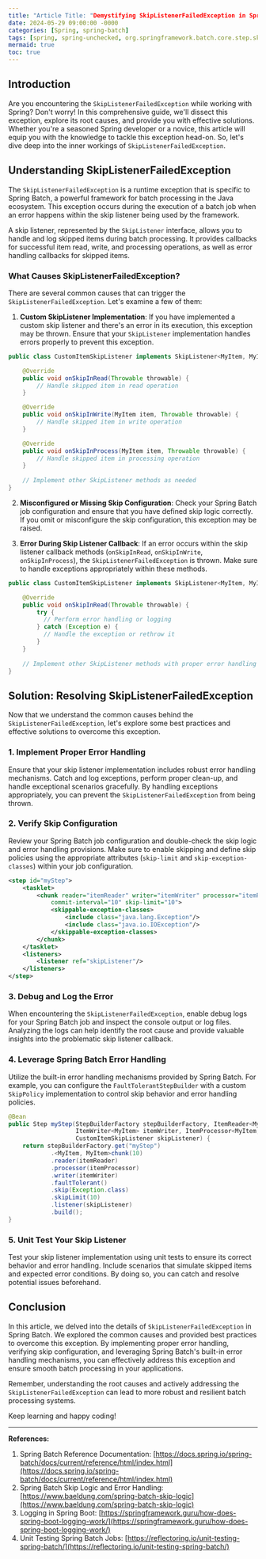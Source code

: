 ```yaml
---
title: "Article Title: "Demystifying SkipListenerFailedException in Spring: Best Practices and Solutions""
date: 2024-05-29 09:00:00 -0000
categories: [Spring, spring-batch]
tags: [spring, spring-unchecked, org.springframework.batch.core.step.skip]
mermaid: true
toc: true
---
```



## Introduction

Are you encountering the `SkipListenerFailedException` while working with Spring? Don't worry! In this comprehensive guide, we'll dissect this exception, explore its root causes, and provide you with effective solutions. Whether you're a seasoned Spring developer or a novice, this article will equip you with the knowledge to tackle this exception head-on. So, let's dive deep into the inner workings of `SkipListenerFailedException`.

## Understanding SkipListenerFailedException

The `SkipListenerFailedException` is a runtime exception that is specific to Spring Batch, a powerful framework for batch processing in the Java ecosystem. This exception occurs during the execution of a batch job when an error happens within the skip listener being used by the framework.

A skip listener, represented by the `SkipListener` interface, allows you to handle and log skipped items during batch processing. It provides callbacks for successful item read, write, and processing operations, as well as error handling callbacks for skipped items.

### What Causes SkipListenerFailedException?

There are several common causes that can trigger the `SkipListenerFailedException`. Let's examine a few of them:

1. **Custom SkipListener Implementation**: If you have implemented a custom skip listener and there's an error in its execution, this exception may be thrown. Ensure that your `SkipListener` implementation handles errors properly to prevent this exception.

```java
public class CustomItemSkipListener implements SkipListener<MyItem, MyItem> {

    @Override
    public void onSkipInRead(Throwable throwable) {
        // Handle skipped item in read operation
    }

    @Override
    public void onSkipInWrite(MyItem item, Throwable throwable) {
        // Handle skipped item in write operation
    }

    @Override
    public void onSkipInProcess(MyItem item, Throwable throwable) {
        // Handle skipped item in processing operation
    }
    
    // Implement other SkipListener methods as needed
}
```

2. **Misconfigured or Missing Skip Configuration**: Check your Spring Batch job configuration and ensure that you have defined skip logic correctly. If you omit or misconfigure the skip configuration, this exception may be raised. 

3. **Error During Skip Listener Callback**: If an error occurs within the skip listener callback methods (`onSkipInRead`, `onSkipInWrite`, `onSkipInProcess`), the `SkipListenerFailedException` is thrown. Make sure to handle exceptions appropriately within these methods.

```java
public class CustomItemSkipListener implements SkipListener<MyItem, MyItem> {

    @Override
    public void onSkipInRead(Throwable throwable) {
        try {
          // Perform error handling or logging
        } catch (Exception e) {
          // Handle the exception or rethrow it
        }
    }
    
    // Implement other SkipListener methods with proper error handling
}
```

## Solution: Resolving SkipListenerFailedException

Now that we understand the common causes behind the `SkipListenerFailedException`, let's explore some best practices and effective solutions to overcome this exception. 

### 1. Implement Proper Error Handling

Ensure that your skip listener implementation includes robust error handling mechanisms. Catch and log exceptions, perform proper clean-up, and handle exceptional scenarios gracefully. By handling exceptions appropriately, you can prevent the `SkipListenerFailedException` from being thrown.

### 2. Verify Skip Configuration

Review your Spring Batch job configuration and double-check the skip logic and error handling provisions. Make sure to enable skipping and define skip policies using the appropriate attributes (`skip-limit` and `skip-exception-classes`) within your job configuration.

```xml
<step id="myStep">
    <tasklet>
        <chunk reader="itemReader" writer="itemWriter" processor="itemProcessor"
            commit-interval="10" skip-limit="10">
            <skippable-exception-classes>
                <include class="java.lang.Exception"/>
                <include class="java.io.IOException"/>
            </skippable-exception-classes>
        </chunk>
    </tasklet>
    <listeners>
        <listener ref="skipListener"/>
    </listeners>
</step>
```

### 3. Debug and Log the Error

When encountering the `SkipListenerFailedException`, enable debug logs for your Spring Batch job and inspect the console output or log files. Analyzing the logs can help identify the root cause and provide valuable insights into the problematic skip listener callback.

### 4. Leverage Spring Batch Error Handling

Utilize the built-in error handling mechanisms provided by Spring Batch. For example, you can configure the `FaultTolerantStepBuilder` with a custom `SkipPolicy` implementation to control skip behavior and error handling policies.

```java
@Bean
public Step myStep(StepBuilderFactory stepBuilderFactory, ItemReader<MyItem> itemReader, 
                   ItemWriter<MyItem> itemWriter, ItemProcessor<MyItem, MyItem> itemProcessor,
                   CustomItemSkipListener skipListener) {
    return stepBuilderFactory.get("myStep")
            .<MyItem, MyItem>chunk(10)
            .reader(itemReader)
            .processor(itemProcessor)
            .writer(itemWriter)
            .faultTolerant()
            .skip(Exception.class)
            .skipLimit(10)
            .listener(skipListener)
            .build();
}
```

### 5. Unit Test Your Skip Listener

Test your skip listener implementation using unit tests to ensure its correct behavior and error handling. Include scenarios that simulate skipped items and expected error conditions. By doing so, you can catch and resolve potential issues beforehand.

## Conclusion

In this article, we delved into the details of `SkipListenerFailedException` in Spring Batch. We explored the common causes and provided best practices to overcome this exception. By implementing proper error handling, verifying skip configuration, and leveraging Spring Batch's built-in error handling mechanisms, you can effectively address this exception and ensure smooth batch processing in your applications.

Remember, understanding the root causes and actively addressing the `SkipListenerFailedException` can lead to more robust and resilient batch processing systems.

Keep learning and happy coding!

---

**References:**

1. Spring Batch Reference Documentation: [https://docs.spring.io/spring-batch/docs/current/reference/html/index.html](https://docs.spring.io/spring-batch/docs/current/reference/html/index.html)
2. Spring Batch Skip Logic and Error Handling: [https://www.baeldung.com/spring-batch-skip-logic](https://www.baeldung.com/spring-batch-skip-logic)
3. Logging in Spring Boot: [https://springframework.guru/how-does-spring-boot-logging-work/](https://springframework.guru/how-does-spring-boot-logging-work/)
4. Unit Testing Spring Batch Jobs: [https://reflectoring.io/unit-testing-spring-batch/](https://reflectoring.io/unit-testing-spring-batch/)